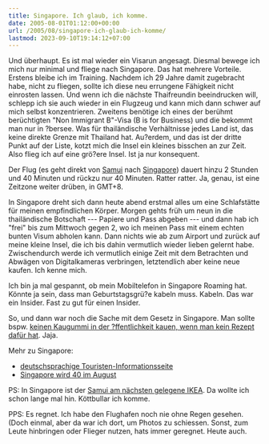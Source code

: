 ```yaml
---
title: Singapore. Ich glaub, ich komme.
date: 2005-08-01T01:12:00+00:00
url: /2005/08/singapore-ich-glaub-ich-komme/
lastmod: 2023-09-10T19:14:12+07:00
---
```

Und überhaupt. Es ist mal wieder ein Visarun angesagt. Diesmal bewege ich mich nur minimal und fliege nach Singapore. Das hat mehrere Vorteile. Erstens bleibe ich im Training. Nachdem ich 29 Jahre damit zugebracht habe, nicht zu fliegen, sollte ich diese neu errungene Fähigkeit nicht einrosten lassen. Und wenn ich die nächste Thaifreundin beeindrucken will, schlepp ich sie auch wieder in ein Flugzeug und kann mich dann schwer auf mich selbst konzentrieren. Zweitens benötige ich eines der berühmt berüchtigten "Non Immigrant B"-Visa (B is for Business) und die bekommt man nur in ?bersee. Was für thailändische Verhältnisse jedes Land ist, das keine direkte Grenze mit Thailand hat. Au?erdem, und das ist der dritte Punkt auf der Liste, kotzt mich die Insel ein kleines bisschen an zur Zeit. Also flieg ich auf eine grö?ere Insel. Ist ja nur konsequent.

Der Flug (es geht direkt von [Samui][1] nach [Singapore][2]) dauert hinzu 2 Stunden und 40 Minuten und rückzu nur 40 Minuten. Ratter ratter. Ja, genau, ist eine Zeitzone weiter drüben, in GMT+8.

In Singapore dreht sich dann heute abend erstmal alles um eine Schlafstätte für meinen empfindlichen Körper. Morgen gehts früh um neun in die thailändische Botschaft --- Papiere und Pass abgeben --- und dann hab ich "frei" bis zum Mittwoch gegen 2, wo ich meinen Pass mit einem echten bunten Visum abholen kann. Dann nichts wie ab zum Airport und zurück auf meine kleine Insel, die ich bis dahin vermutlich wieder lieben gelernt habe. Zwischendurch werde ich vermutlich einige Zeit mit dem Betrachten und Abwägen von Digitalkameras verbringen, letztendlich aber keine neue kaufen. Ich kenne mich.

Ich bin ja mal gespannt, ob mein Mobiltelefon in Singapore Roaming hat. Könnte ja sein, dass man Geburtstagsgrü?e kabeln muss. Kabeln. Das war ein Insider. Fast zu gut für einen Insider.

So, und dann war noch die Sache mit dem Gesetz in Singapore. Man sollte bspw. [keinen Kaugummi in der ?ffentlichkeit kauen, wenn man kein Rezept dafür hat][3]. Jaja.

Mehr zu Singapore:

* [deutschsprachige Touristen-Informationsseite][4]
* [Singapore wird 40 im August][5]

PS: In Singapore ist der [Samui am nächsten gelegene IKEA][6]. Da wollte ich schon lange mal hin. Köttbullar ich komme.

PPS: Es regnet. Ich habe den Flughafen noch nie ohne Regen gesehen. (Doch einmal, aber da war ich dort, um Photos zu schiessen. Sonst, zum Leute hinbringen oder Flieger nutzen, hats immer geregnet. Heute auch.

 [1]: /map/
 [2]: http://maps.google.com/maps?q=singapore&ll=1.355998,103.811531&spn=0.240962,0.220156&t=k&hl=en
 [3]: http://wikitravel.org/en/Singapore#Stay_safe
 [4]: http://de.visitsingapore.com/main.html
 [5]: http://www.visitsingapore.com/celebratesingapore/EN/index.html
 [6]: http://www.ikea.com.sg/homepage/home.asp
